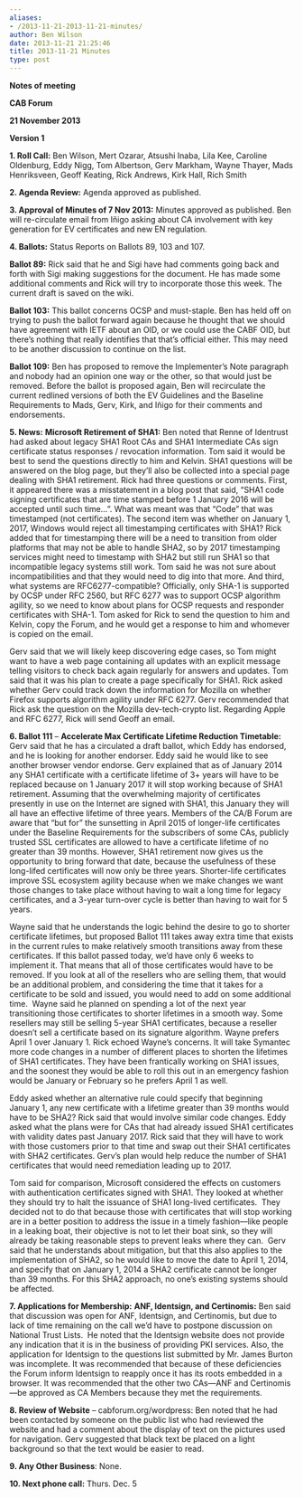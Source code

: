```yaml
---
aliases:
- /2013-11-21-2013-11-21-minutes/
author: Ben Wilson
date: 2013-11-21 21:25:46
title: 2013-11-21 Minutes
type: post
---
```


**Notes of meeting**

**CAB Forum**

**21 November 2013**

**Version 1**

**1. Roll Call:** Ben Wilson, Mert Ozarar, Atsushi Inaba, Lila Kee, Caroline Oldenburg, Eddy Nigg, Tom Albertson, Gerv Markham, Wayne Thayer, Mads Henriksveen, Geoff Keating, Rick Andrews, Kirk Hall, Rich Smith

**2. Agenda Review:** Agenda approved as published.

**3. Approval of Minutes of 7 Nov 2013:** Minutes approved as published. Ben will re-circulate email from Iñigo asking about CA involvement with key generation for EV certificates and new EN regulation.

**4. Ballots:** Status Reports on Ballots 89, 103 and 107.

**Ballot 89:** Rick said that he and Sigi have had comments going back and forth with Sigi making suggestions for the document. He has made some additional comments and Rick will try to incorporate those this week. The current draft is saved on the wiki.

**Ballot 103:** This ballot concerns OCSP and must-staple. Ben has held off on trying to push the ballot forward again because he thought that we should have agreement with IETF about an OID, or we could use the CABF OID, but there’s nothing that really identifies that that’s official either. This may need to be another discussion to continue on the list.

**Ballot 109:** Ben has proposed to remove the Implementer’s Note paragraph and nobody had an opinion one way or the other, so that would just be removed. Before the ballot is proposed again, Ben will recirculate the current redlined versions of both the EV Guidelines and the Baseline Requirements to Mads, Gerv, Kirk, and Iñigo for their comments and endorsements.

**5. News:** **Microsoft Retirement of SHA1:** Ben noted that Renne of Identrust had asked about legacy SHA1 Root CAs and SHA1 Intermediate CAs sign certificate status responses / revocation information. Tom said it would be best to send the questions directly to him and Kelvin. SHA1 questions will be answered on the blog page, but they’ll also be collected into a special page dealing with SHA1 retirement. Rick had three questions or comments. First, it appeared there was a misstatement in a blog post that said, “SHA1 code signing certificates that are time stamped before 1 January 2016 will be accepted until such time…”. What was meant was that “Code” that was timestamped (not certificates). The second item was whether on January 1, 2017, Windows would reject all timestamping certificates with SHA1? Rick added that for timestamping there will be a need to transition from older platforms that may not be able to handle SHA2, so by 2017 timestamping services might need to timestamp with SHA2 but still run SHA1 so that incompatible legacy systems still work. Tom said he was not sure about incompatibilities and that they would need to dig into that more. And third, what systems are RFC6277-compatible? Officially, only SHA-1 is supported by OCSP under RFC 2560, but RFC 6277 was to support OCSP algorithm agility, so we need to know about plans for OCSP requests and responder certificates with SHA-1. Tom asked for Rick to send the question to him and Kelvin, copy the Forum, and he would get a response to him and whomever is copied on the email.

Gerv said that we will likely keep discovering edge cases, so Tom might want to have a web page containing all updates with an explicit message telling visitors to check back again regularly for answers and updates. Tom said that it was his plan to create a page specifically for SHA1. Rick asked whether Gerv could track down the information for Mozilla on whether Firefox supports algorithm agility under RFC 6277. Gerv recommended that Rick ask the question on the Mozilla dev-tech-crypto list. Regarding Apple and RFC 6277, Rick will send Geoff an email.

**6. Ballot 111** – **Accelerate Max Certificate Lifetime Reduction Timetable:** Gerv said that he has a circulated a draft ballot, which Eddy has endorsed, and he is looking for another endorser. Eddy said he would like to see another browser vendor endorse. Gerv explained that as of January 2014 any SHA1 certificate with a certificate lifetime of 3+ years will have to be replaced because on 1 January 2017 it will stop working because of SHA1 retirement. Assuming that the overwhelming majority of certificates presently in use on the Internet are signed with SHA1, this January they will all have an effective lifetime of three years. Members of the CA/B Forum are aware that “but for” the sunsetting in April 2015 of longer-life certificates under the Baseline Requirements for the subscribers of some CAs, publicly trusted SSL certificates are allowed to have a certificate lifetime of no greater than 39 months. However, SHA1 retirement now gives us the opportunity to bring forward that date, because the usefulness of these long-lifed certificates will now only be three years. Shorter-life certificates improve SSL ecosystem agility because when we make changes we want those changes to take place without having to wait a long time for legacy certificates, and a 3-year turn-over cycle is better than having to wait for 5 years.

Wayne said that he understands the logic behind the desire to go to shorter certificate lifetimes, but proposed Ballot 111 takes away extra time that exists in the current rules to make relatively smooth transitions away from these certificates. If this ballot passed today, we’d have only 6 weeks to implement it. That means that all of those certificates would have to be removed. If you look at all of the resellers who are selling them, that would be an additional problem, and considering the time that it takes for a certificate to be sold and issued, you would need to add on some additional time.  Wayne said he planned on spending a lot of the next year transitioning those certificates to shorter lifetimes in a smooth way. Some resellers may still be selling 5-year SHA1 certificates, because a reseller doesn’t sell a certificate based on its signature algorithm. Wayne prefers April 1 over January 1. Rick echoed Wayne’s concerns. It will take Symantec more code changes in a number of different places to shorten the lifetimes of SHA1 certificates. They have been frantically working on SHA1 issues, and the soonest they would be able to roll this out in an emergency fashion would be January or February so he prefers April 1 as well.

Eddy asked whether an alternative rule could specify that beginning January 1, any new certificate with a lifetime greater than 39 months would have to be SHA2? Rick said that would involve similar code changes. Eddy asked what the plans were for CAs that had already issued SHA1 certificates with validity dates past January 2017. Rick said that they will have to work with those customers prior to that time and swap out their SHA1 certificates with SHA2 certificates. Gerv’s plan would help reduce the number of SHA1 certificates that would need remediation leading up to 2017.

Tom said for comparison, Microsoft considered the effects on customers with authentication certificates signed with SHA1. They looked at whether they should try to halt the issuance of SHA1 long-lived certificates.  They decided not to do that because those with certificates that will stop working are in a better position to address the issue in a timely fashion—like people in a leaking boat, their objective is not to let their boat sink, so they will already be taking reasonable steps to prevent leaks where they can.  Gerv said that he understands about mitigation, but that this also applies to the implementation of SHA2, so he would like to move the date to April 1, 2014, and specify that on January 1, 2014 a SHA2 certificate cannot be longer than 39 months. For this SHA2 approach, no one’s existing systems should be affected.

**7. Applications for Membership:** **ANF, Identsign, and Certinomis:** Ben said that discussion was open for ANF, Identsign, and Certinomis, but due to lack of time remaining on the call we’d have to postpone discussion on National Trust Lists.  He noted that the Identsign website does not provide any indication that it is in the business of providing PKI services. Also, the application for Identsign to the questions list submitted by Mr. James Burton was incomplete. It was recommended that because of these deficiencies the Forum inform Identsign to reapply once it has its roots embedded in a browser. It was recommended that the other two CAs—ANF and Certinomis—be approved as CA Members because they met the requirements.

**8. Review of Website** – cabforum.org/wordpress: Ben noted that he had been contacted by someone on the public list who had reviewed the website and had a comment about the display of text on the pictures used for navigation. Gerv suggested that black text be placed on a light background so that the text would be easier to read.

**9. Any Other Business**: None.

**10. Next phone call:** Thurs. Dec. 5